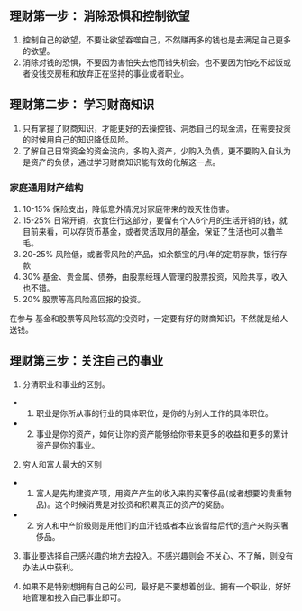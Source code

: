 ## 理财第一步： 消除恐惧和控制欲望

1. 控制自己的欲望，不要让欲望吞噬自己，不然赚再多的钱也是去满足自己更多的欲望。
2. 消除对钱的恐惧，不要因为害怕失去他而错失机会。也不要因为怕吃不起饭或者没钱交房租和放弃正在坚持的事业或者职业。

## 理财第二步： 学习财商知识

1. 只有掌握了财商知识，才能更好的去操控钱、洞悉自己的现金流，在需要投资的时候用自己的知识降低风险。
2. 了解自己日常资金的资金流向，多购入资产，少购入负债，更不要购入自认为是资产的负债，通过学习财商知识能有效的化解这一点。

###  家庭通用财产结构

1. 10-15% 保险支出，降低意外情况对家庭带来的毁灭性伤害。
2. 15-25% 日常开销，衣食住行这部分，要留有个人6个月的生活开销的钱，就目前来看，可以存货币基金，或者灵活取用的基金，保证了生活也可以撸羊毛。
3. 20-25% 风险低，或者零风险的产品，如余额宝的月\年的定期存款，银行存款
4. 30%    基金、贵金属、债券，由股票经理人管理的股票投资，风险共享，收入也不错。
5. 20%    股票等高风险高回报的投资。

在参与 基金和股票等风险较高的投资时，一定要有好的财商知识，不然就是给人送钱。

## 理财第三步：关注自己的事业

1. 分清职业和事业的区别。
  - 1. 职业是你所从事的行业的具体职位，是你的为别人工作的具体职位。
  - 2. 事业是你的资产，如何让你的资产能够给你带来更多的收益和更多的累计资产是你的事业。

2. 穷人和富人最大的区别
  - 1. 富人是先构建资产项，用资产产生的收入来购买奢侈品(或者想要的贵重物品)。这个时候消费是对投资和积累真正的资产的奖励。
  - 2. 穷人和中产阶级则是用他们的血汗钱或者本应该留给后代的遗产来购买奢侈品。

3. 事业要选择自己感兴趣的地方去投入。不感兴趣则会 不关心、不了解，则没有办法从中获利。

4. 如果不是特别想拥有自己的公司，最好是不要想着创业。拥有一个职业，好好地管理和投入自己事业即可。

